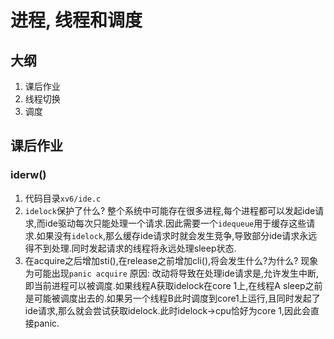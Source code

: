 # 进程, 线程和调度

## 大纲
1. 课后作业
2. 线程切换
3. 调度

## 课后作业
### iderw()
1. 代码目录`xv6/ide.c`
2. `idelock`保护了什么?
    整个系统中可能存在很多进程,每个进程都可以发起ide请求,而ide驱动每次只能处理一个请求.因此需要一个`idequeue`用于缓存这些请求.如果没有`idelock`,那么缓存ide请求时就会发生竞争,导致部分ide请求永远得不到处理.同时发起请求的线程将永远处理sleep状态.
3. 在acquire之后增加sti(),在release之前增加cli(),将会发生什么?为什么?
    现象为可能出现`panic acquire`
    原因: 改动将导致在处理ide请求是,允许发生中断,即当前进程可以被调度.如果线程A获取idelock在core 1上,在线程A sleep之前是可能被调度出去的.如果另一个线程B此时调度到core1上运行,且同时发起了ide请求,那么就会尝试获取idelock.此时idelock->cpu恰好为core 1,因此会直接panic.